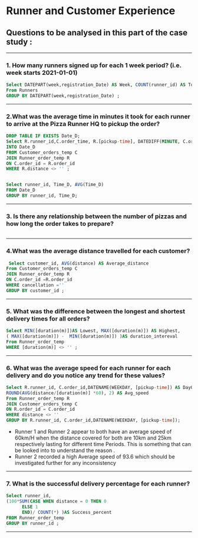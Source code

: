 # Runner and Customer Experience 
## Questions to be analysed in this part of the case study :

***
### 1. How many runners signed up for each 1 week period? (i.e. week starts 2021-01-01)

```sql
Select DATEPART(week,registration_Date) AS Week, COUNT(runner_id) AS Total_runners
From Runners
GROUP BY DATEPART(week,registration_Date) ;
```
***

### 2.What was the average time in minutes it took for each runner to arrive at the Pizza Runner HQ to pickup the order?

``` sql
DROP TABLE IF EXISTS Date_D;
Select R.runner_id,C.order_time, R.[pickup-time], DATEDIFF(MINUTE, C.order_time, R.[pickup-time]) AS Time_D
INTO Date_D
FROM Customer_orders_temp C
JOIN Runner_order_temp R
ON C.order_id = R.order_id
WHERE R.distance <> '' ;


Select runner_id, Time_D, AVG(Time_D)
FROM Date_D 
GROUP BY runner_id, Time_D;
```
***

### 3. Is there any relationship between the number of pizzas and how long the order takes to prepare?

``` sql


```
***


### 4.What was the average distance travelled for each customer?

``` sql
 Select customer_id, AVG(distance) AS Average_distance
From Customer_orders_temp C
JOIN Runner_order_temp R
ON C.order_id =R.order_id
WHERE cancellation =''
GROUP BY customer_id ;

```
***


### 5. What was the difference between the longest and shortest delivery times for all orders?

``` sql
Select MIN([duration(m)])AS Lowest, MAX([duration(m)]) AS Highest,
( MAX([duration(m)]) -  MIN([duration(m)]) )AS duration_intereval
From Runner_order_temp  
WHERE [duration(m)] <> '' ;

````
***


### 6. What was the average speed for each runner for each delivery and do you notice any trend for these values?
```sql
Select R.runner_id, C.order_id,DATENAME(WEEKDAY, [pickup-time]) AS DayOFWeek,
ROUND(AVG(distance/[duration(m)] *60), 2) AS Avg_speed
From Runner_order_temp R
JOIN Customer_orders_temp C
ON R.order_id = C.order_id
WHERE distance <> '' 
GROUP BY R.runner_id, C.order_id,DATENAME(WEEKDAY, [pickup-time]);
```
- Runner 1 and Runner 2 appear to both have an average speed of 60km/H when the distance covered for both are 10km 
 and 25km respectively lasting for different time Periods. This is something that can be looked into to understand
 the reason .
- Runner 2 recorded a high Average speed of 93.6 which should be investigated further for any inconsistency

***


### 7. What is the successful delivery percentage for each runner?
``` sql
Select runner_id, 
(100*SUM(CASE WHEN distance = 0 THEN 0
	  ELSE 1
	  END)/ COUNT(*) )AS Success_percent
FROM Runner_order_temp 
GROUP BY runner_id ;
```
***
